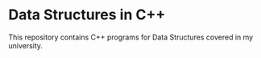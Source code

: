 # Data Structures in C++

This repository contains C++ programs for Data Structures covered in my university.